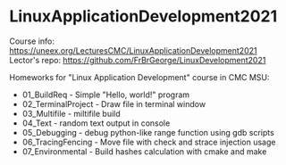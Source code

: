 # LinuxApplicationDevelopment2021
Course info: https://uneex.org/LecturesCMC/LinuxApplicationDevelopment2021  
Lector's repo: https://github.com/FrBrGeorge/LinuxDevelopment2021

Homeworks for "Linux Application Development" course in CMC MSU:

* 01_BuildReq - Simple "Hello, world!" program
* 02_TerminalProject - Draw file in terminal window
* 03_Multifile - miltifile build
* 04_Text - random text output in console
* 05_Debugging - debug python-like range function using gdb scripts
* 06_TracingFencing - Move file with check and strace injection usage
* 07_Environmental - Build hashes calculation with cmake and make
